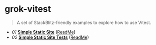 # grok-vitest

> A set of StackBlitz-friendly examples to explore how to use Vitest.

- *01* [**Simple Static Site**](https://stackblitz.com/github/dagilleland/grok-vitest/tree/main/examples/01-Simple-Static-Site) ([ReadMe](./examples/01-Simple-Static-Site/ReadMe.md))
- *02* [**Simple Static Site Tests**](https://stackblitz.com/github/dagilleland/grok-vitest/tree/main/examples/02-Simple-Static-Site-Tests) ([ReadMe](./examples/02-Simple-Static-Site-Tests/ReadMe.md))
